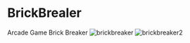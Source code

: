 # BrickBrealer
Arcade Game Brick Breaker
![brickbreaker](https://github.com/user-attachments/assets/0bc7222d-d6cf-43bb-bc38-5051ef175f96)
![brickbreaker2](https://github.com/user-attachments/assets/6eaa3675-6c05-41b7-b049-ffe3d857fa5a)
